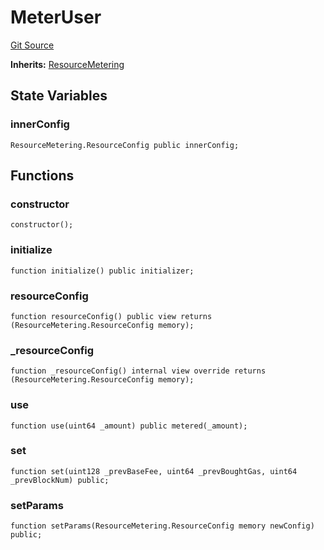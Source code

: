 # MeterUser
[Git Source](https://github.com/ethereum-optimism/optimism/blob/f7b73857601914eeea6fc4c1ba46ae99ca744d97/contracts/test/ResourceMetering.t.sol)

**Inherits:**
[ResourceMetering](/contracts/L1/ResourceMetering.sol/abstract.ResourceMetering.md)


## State Variables
### innerConfig

```solidity
ResourceMetering.ResourceConfig public innerConfig;
```


## Functions
### constructor


```solidity
constructor();
```

### initialize


```solidity
function initialize() public initializer;
```

### resourceConfig


```solidity
function resourceConfig() public view returns (ResourceMetering.ResourceConfig memory);
```

### _resourceConfig


```solidity
function _resourceConfig() internal view override returns (ResourceMetering.ResourceConfig memory);
```

### use


```solidity
function use(uint64 _amount) public metered(_amount);
```

### set


```solidity
function set(uint128 _prevBaseFee, uint64 _prevBoughtGas, uint64 _prevBlockNum) public;
```

### setParams


```solidity
function setParams(ResourceMetering.ResourceConfig memory newConfig) public;
```

